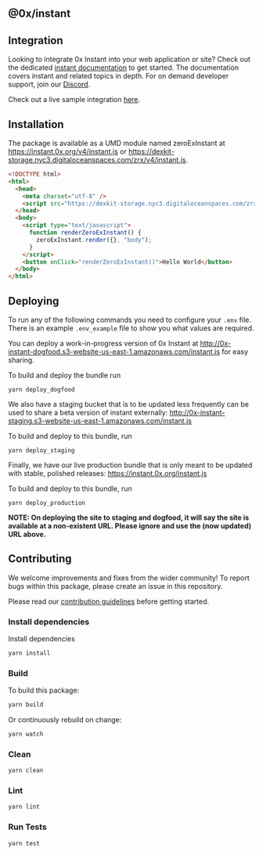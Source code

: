 ## @0x/instant

## Integration

Looking to integrate 0x Instant into your web application or site? Check out the dedicated [instant documentation](docs/integrate-instant.mdx) to get started. The documentation covers instant and related topics in depth. For on demand developer support, join our [Discord](https://discordapp.com/invite/d3FTX3M).

Check out a live sample integration [here](https://0x-instant-instance.vercel.app/).

## Installation

The package is available as a UMD module named zeroExInstant at https://instant.0x.org/v4/instant.js or https://dexkit-storage.nyc3.digitaloceanspaces.com/zrx/v4/instant.js.

```html
<!DOCTYPE html>
<html>
  <head>
    <meta charset="utf-8" />
    <script src="https://dexkit-storage.nyc3.digitaloceanspaces.com/zrx/v4/instant.js"></script>
  </head>
  <body>
    <script type="text/javascript">
      function renderZeroExInstant() {
        zeroExInstant.render({}, "body");
      }
    </script>
    <button onClick="renderZeroExInstant()">Hello World</button>
  </body>
</html>
```

## Deploying

To run any of the following commands you need to configure your `.env` file. There is an example `.env_example` file to show you what values are required.

You can deploy a work-in-progress version of 0x Instant at http://0x-instant-dogfood.s3-website-us-east-1.amazonaws.com/instant.js for easy sharing.

To build and deploy the bundle run

```
yarn deploy_dogfood
```

We also have a staging bucket that is to be updated less frequently can be used to share a beta version of instant externally: http://0x-instant-staging.s3-website-us-east-1.amazonaws.com/instant.js

To build and deploy to this bundle, run

```
yarn deploy_staging
```

Finally, we have our live production bundle that is only meant to be updated with stable, polished releases: https://instant.0x.org/instant.js

To build and deploy to this bundle, run

```
yarn deploy_production
```

**NOTE: On deploying the site to staging and dogfood, it will say the site is available at a non-existent URL. Please ignore and use the (now updated) URL above.**

## Contributing

We welcome improvements and fixes from the wider community! To report bugs within this package, please create an issue in this repository.

Please read our [contribution guidelines](../../CONTRIBUTING.md) before getting started.

### Install dependencies


Install dependencies

```bash
yarn install
```

### Build

To build this package:

```bash
yarn build
```

Or continuously rebuild on change:

```bash
yarn watch
```

### Clean

```bash
yarn clean
```

### Lint

```bash
yarn lint
```

### Run Tests

```bash
yarn test
```
